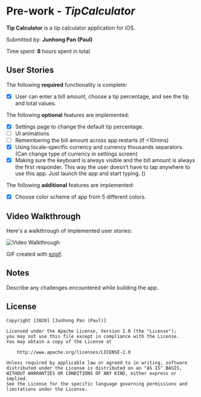 # Pre-work - *TipCalculator*

**Tip Calculator** is a tip calculator application for iOS.

Submitted by: **Junhong Pan (Paul)**

Time spent: **8** hours spent in total

## User Stories

The following **required** functionality is complete:

* [x] User can enter a bill amount, choose a tip percentage, and see the tip and total values.

The following **optional** features are implemented:
* [x] Settings page to change the default tip percentage.
* [ ] UI animations
* [ ] Remembering the bill amount across app restarts (if <10mins)
* [x] Using locale-specific currency and currency thousands separators. (Can change type of currency in settings screen)
* [x] Making sure the keyboard is always visible and the bill amount is always the first responder. This way the user doesn't have to tap anywhere to use this app. Just launch the app and start typing. ()

The following **additional** features are implemented:

- [x] Choose color scheme of app from 5 different colors.

## Video Walkthrough 

Here's a walkthrough of implemented user stories:

<img src='ezgif-1-5af3231f5eb6.gif' title='Video Walkthrough' width='' alt='Video Walkthrough' />

GIF created with [ezgif](https://ezgif.com/video-to-gif).

## Notes

Describe any challenges encountered while building the app.

## License

    Copyright [2020] [Junhong Pan (Paul)]

    Licensed under the Apache License, Version 2.0 (the "License");
    you may not use this file except in compliance with the License.
    You may obtain a copy of the License at

        http://www.apache.org/licenses/LICENSE-2.0

    Unless required by applicable law or agreed to in writing, software
    distributed under the License is distributed on an "AS IS" BASIS,
    WITHOUT WARRANTIES OR CONDITIONS OF ANY KIND, either express or implied.
    See the License for the specific language governing permissions and
    limitations under the License.
